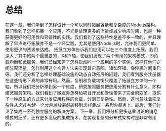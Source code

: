 # 总结
在这一章，我们学到了怎样设计一个可以同时拓展容量和复杂度的Node.js架构。我们看到了怎样拓展一个应用，不光是处理更多的流量或减少响应时间，也是一种获得更好的可用性和容错性的实践。我们看到了这些特性是差不多一致的，并且理解了早点进行拓展并不是一个坏实践，尤其是使用Node.js时，允许我们更简单、使用更少的资源来达成。
拓展立方体告诉我们应用可以在三个维度上拓展。我们深入了其中的两个最重要的，X和Y轴，使我们发现了两个有用的架构模式，即负载均衡和微服务。我们已经知道了怎样启动同一个应用的多个实例，怎样在他们之间分配流量，怎样利用这个构建方法来实现其它意图，诸如容错、零停机时间重启等。我们还分析了怎样处理基础设施的动态自动拓展的问题，我们看到服务注册器在这些情形下真的非常有用。然而，复制和负载均衡只覆盖了拓展立方体的一个轴，所以我们把分析移到另一个维度，研究按照服务把应用分割有什么意义，即构建微服务架构。我们看到了微服务怎样给项目开发和管理带来了完全的变革，提供了一种原生的方式来分发应用程序的负载，分割其复杂性。然而，这也意味着把复杂性从*怎样构建一个大的单块系统*转移到*怎样集成一系列的服务*上。最后，我们讨论了集成一系列独立服务的解决方案。
下一章，我们将分析更多这章讨论的消息模式的细节，还有更多高级的集成技术，在实现复杂的分布式架构时是非常有用的。


